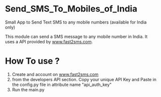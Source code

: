 # Send_SMS_To_Mobiles_of_India
Small App to Send Text SMS to any mobile numbers (available for India only)




This module can send a SMS message to any mobile number in India. 
It uses a API provided by  www.fast2sms.com.

How To use ?
======================
1) Create and account on www.fast2sms.com
2) from the developers API section. Copy your unique API Key and Paste in the config.py file in attribute name "api_auth_key"
3) Run the main.py 
